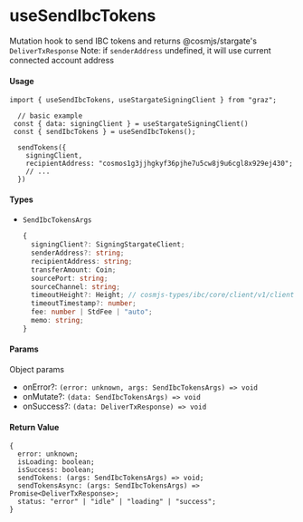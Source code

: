 # useSendIbcTokens

Mutation hook to send IBC tokens and returns @cosmjs/stargate's `DeliverTxResponse`
Note: if `senderAddress` undefined, it will use current connected account address

#### Usage

```tsx
import { useSendIbcTokens, useStargateSigningClient } from "graz";

  // basic example
 const { data: signingClient } = useStargateSigningClient()
 const { sendIbcTokens } = useSendIbcTokens();

  sendTokens({
    signingClient,
    recipientAddress: "cosmos1g3jjhgkyf36pjhe7u5cw8j9u6cgl8x929ej430";
    // ...
  })
```

#### Types

- `SendIbcTokensArgs`
  ```ts
  {
    signingClient?: SigningStargateClient;
    senderAddress?: string;
    recipientAddress: string;
    transferAmount: Coin;
    sourcePort: string;
    sourceChannel: string;
    timeoutHeight?: Height; // cosmjs-types/ibc/core/client/v1/client
    timeoutTimestamp?: number;
    fee: number | StdFee | "auto";
    memo: string;
  }
  ```

#### Params

Object params

- onError?: `(error: unknown, args: SendIbcTokensArgs) => void`
- onMutate?: `(data: SendIbcTokensArgs) => void`
- onSuccess?: `(data: DeliverTxResponse) => void`

#### Return Value

```tsx
{
  error: unknown;
  isLoading: boolean;
  isSuccess: boolean;
  sendTokens: (args: SendIbcTokensArgs) => void;
  sendTokensAsync: (args: SendIbcTokensArgs) => Promise<DeliverTxResponse>;
  status: "error" | "idle" | "loading" | "success";
}
```
